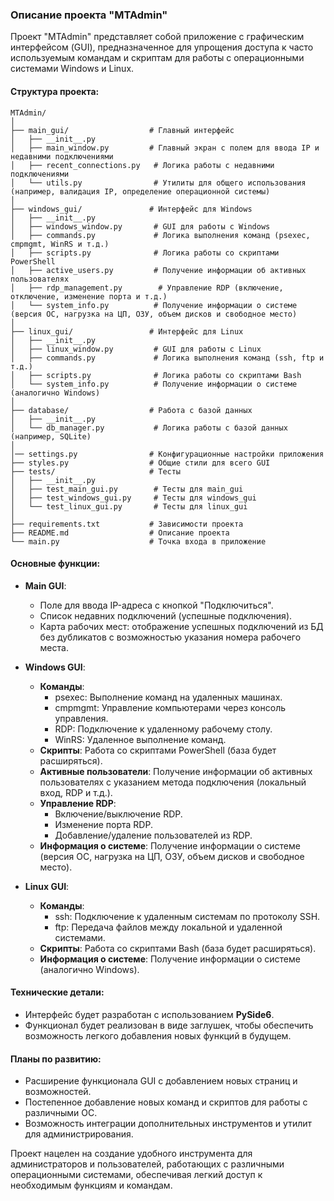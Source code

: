 ### Описание проекта "MTAdmin"

Проект "MTAdmin" представляет собой приложение с графическим интерфейсом (GUI), предназначенное для упрощения доступа к часто используемым командам и скриптам для работы с операционными системами Windows и Linux. 

#### Структура проекта:
```
MTAdmin/
│
├── main_gui/                  # Главный интерфейс
│   ├── __init__.py
│   ├── main_window.py         # Главный экран с полем для ввода IP и недавними подключениями
│   ├── recent_connections.py   # Логика работы с недавними подключениями
│   └── utils.py                # Утилиты для общего использования (например, валидация IP, определение операционной системы)
│
├── windows_gui/               # Интерфейс для Windows
│   ├── __init__.py
│   ├── windows_window.py       # GUI для работы с Windows
│   ├── commands.py             # Логика выполнения команд (psexec, cmpmgmt, WinRS и т.д.)
│   ├── scripts.py              # Логика работы со скриптами PowerShell
│   ├── active_users.py         # Получение информации об активных пользователях
│   ├── rdp_management.py        # Управление RDP (включение, отключение, изменение порта и т.д.)
│   └── system_info.py          # Получение информации о системе (версия ОС, нагрузка на ЦП, ОЗУ, объем дисков и свободное место)
│
├── linux_gui/                 # Интерфейс для Linux
│   ├── __init__.py
│   ├── linux_window.py         # GUI для работы с Linux
│   ├── commands.py             # Логика выполнения команд (ssh, ftp и т.д.)
│   ├── scripts.py              # Логика работы со скриптами Bash
│   └── system_info.py          # Получение информации о системе (аналогично Windows)
│
├── database/                  # Работа с базой данных
│   ├── __init__.py
│   └── db_manager.py           # Логика работы с базой данных (например, SQLite)
│
│── settings.py                # Конфигурационные настройки приложения
├── styles.py                  # Общие стили для всего GUI
├── tests/                     # Тесты
│   ├── __init__.py
│   ├── test_main_gui.py        # Тесты для main_gui
│   ├── test_windows_gui.py     # Тесты для windows_gui
│   └── test_linux_gui.py       # Тесты для linux_gui
│
├── requirements.txt           # Зависимости проекта
├── README.md                  # Описание проекта
└── main.py                    # Точка входа в приложение
```



#### Основные функции:
- **Main GUI**: 
  - Поле для ввода IP-адреса с кнопкой "Подключиться".
  - Список недавних подключений (успешные подключения).
  - Карта рабочих мест: отображение успешных подключений из БД без дубликатов с возможностью указания номера рабочего места.

- **Windows GUI**: 
  - **Команды**:
    - psexec: Выполнение команд на удаленных машинах.
    - cmpmgmt: Управление компьютерами через консоль управления.
    - RDP: Подключение к удаленному рабочему столу.
    - WinRS: Удаленное выполнение команд.
  - **Скрипты**: Работа со скриптами PowerShell (база будет расширяться).
  - **Активные пользователи**: Получение информации об активных пользователях с указанием метода подключения (локальный вход, RDP и т.д.).
  - **Управление RDP**:
    - Включение/выключение RDP.
    - Изменение порта RDP.
    - Добавление/удаление пользователей из RDP.
  - **Информация о системе**: Получение информации о системе (версия ОС, нагрузка на ЦП, ОЗУ, объем дисков и свободное место).

- **Linux GUI**: 
  - **Команды**:
    - ssh: Подключение к удаленным системам по протоколу SSH.
    - ftp: Передача файлов между локальной и удаленной системами.
  - **Скрипты**: Работа со скриптами Bash (база будет расширяться).
  - **Информация о системе**: Получение информации о системе (аналогично Windows).

#### Технические детали:
- Интерфейс будет разработан с использованием **PySide6**.
- Функционал будет реализован в виде заглушек, чтобы обеспечить возможность легкого добавления новых функций в будущем.

#### Планы по развитию:
- Расширение функционала GUI с добавлением новых страниц и возможностей.
- Постепенное добавление новых команд и скриптов для работы с различными ОС.
- Возможность интеграции дополнительных инструментов и утилит для администрирования.

Проект нацелен на создание удобного инструмента для администраторов и пользователей, работающих с различными операционными системами, обеспечивая легкий доступ к необходимым функциям и командам.

